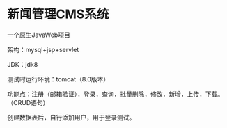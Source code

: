 # 新闻管理CMS系统
一个原生JavaWeb项目

架构：mysql+jsp+servlet

JDK：jdk8

测试时运行环境：tomcat（8.0版本）

功能点：注册（邮箱验证），登录，查询，批量删除，修改，新增，上传，下载。（CRUD语句）

创建数据表后，自行添加用户，用于登录测试。


